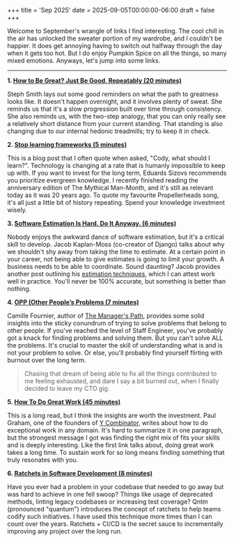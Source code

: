 +++
title = 'Sep 2025'
date = 2025-09-05T00:00:00-06:00
draft = false
+++

Welcome to September's wrangle of links I find interesting.
The cool chill in the air has unlocked the sweater portion of my wardrobe, and I couldn't be happier.
It does get annoying having to switch out halfway through the day when it gets too hot.
But I do enjoy Pumpkin Spice on all the things, so many mixed emotions.
Anyways, let's jump into some links.

---

**1. [How to Be Great? Just Be Good, Repeatably (20 minutes)](https://blog.stephsmith.io/how-to-be-great/)**

Steph Smith lays out some good reminders on what the path to greatness looks like.
It doesn't happen overnight, and it involves plenty of sweat.
She reminds us that it's a slow progression built over time through consistency.
She also reminds us, with the two-step analogy, that you can only really see a relatively short distance from your current standing.
That standing is also changing due to our internal hedonic treadmills; try to keep it in check.

**2. [Stop learning frameworks (5 minutes)](https://sizovs.net/frameworks/)**

This is a blog post that I often quote when asked, "Cody, what should I learn?".
Technology is changing at a rate that is humanly impossible to keep up with.
If you want to invest for the long term, Eduards Sizovs recommends you prioritize evergreen knowledge.
I recently finished reading the anniversary edition of The Mythical Man-Month, and it's still as relevant today as it was 20 years ago.
To quote my favourite Propellerheads song, it's all just a little bit of history repeating.
Spend your knowledge investment wisely.

**3. [Software Estimation Is Hard. Do It Anyway. (6 minutes)](https://jacobian.org/2021/may/20/estimation/)**

Nobody enjoys the awkward dance of software estimation, but it's a critical skill to develop.
Jacob Kaplan-Moss (co-creator of Django) talks about why we shouldn't shy away from taking the time to estimate.
At a certain point in your career, not being able to give estimates is going to limit your growth.
A business needs to be able to coordinate.
Sound daunting?
Jacob provides another post outlining his [estimation techniques][1], which I can attest work well in practice.
You'll never be 100% accurate, but something is better than nothing.

**4. [OPP (Other People’s Problems (7 minutes)](https://skamille.medium.com/opp-other-peoples-problems-d7eb174724ee)**

Camille Fournier, author of [The Manager's Path][2], provides some solid insights into the sticky conundrum of trying to solve problems that belong to other people.
If you've reached the level of Staff Engineer, you've probably got a knack for finding problems and solving them.
But you can't solve ALL the problems.
It's crucial to master the skill of understanding what is and is not your problem to solve.
Or else, you'll probably find yourself flirting with burnout over the long term.

> Chasing that dream of being able to fix all the things contributed to me feeling exhausted, and dare I say a bit burned out, when I finally decided to leave my CTO gig.

**5. [How To Do Great Work (45 minutes)](https://paulgraham.com/greatwork.html)**

This is a long read, but I think the insights are worth the investment.
Paul Graham, one of the founders of [Y Combinator][3], writes about how to do exceptional work in any domain.
It's hard to summarize it in one paragraph, but the strongest message I got was finding the right mix of fits your skills and is deeply interesting.
Like the first link talks about, doing great work takes a long time.
To sustain work for so long means finding something that truly resonates with you.

**6. [Ratchets in Software Development (8 minutes)](https://qntm.org/ratchet)**

Have you ever had a problem in your codebase that needed to go away but was hard to achieve in one fell swoop?
Things like usage of deprecated methods, linting legacy codebases or increasing test coverage?
Qntm (pronounced "quantum") introduces the concept of ratchets to help teams codify such initiatives.
I have used this technique more times than I can count over the years.
Ratchets + CI/CD is the secret sauce to incrementally improving any project over the long run.

[3]: https://www.ycombinator.com/
[2]: https://www.goodreads.com/book/show/33369254-the-manager-s-path?from_search=true&from_srp=true&qid=75ID04x7B4&rank=1
[1]: https://jacobian.org/2021/may/25/my-estimation-technique/
